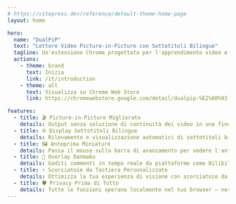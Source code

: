 ```yaml
---
# https://vitepress.dev/reference/default-theme-home-page
layout: home

hero:
  name: "DualPiP"
  text: "Lettore Video Picture-in-Picture con Sottotitoli Bilingue"
  tagline: Un'estensione Chrome progettata per l'apprendimento video e l'intrattenimento che supera le limitazioni Picture-in-Picture del browser, offrendo esperienze migliorate con sottotitoli bilingue, danmaku, miniature e altro. Che si tratti di guardare serie, corsi online o imparare lingue, ti aiuta a guardare e imparare simultaneamente con il doppio dell'efficienza.
  actions:
    - theme: brand
      text: Inizia
      link: /it/introduction
    - theme: alt
      text: Visualizza su Chrome Web Store
      link: https://chromewebstore.google.com/detail/dualpip-%E2%80%93-bilingual-subti/ddkmobcljbfggkmibabekgpbighaogpn

features:
  - title: 🎬 Picture-in-Picture Migliorato
    details: Output senza soluzione di continuità dei video in una finestra flottante con controlli di riproduzione completi — multitasking senza perdere un momento.
  - title: 🌐 Display Sottotitoli Bilingue
    details: Rilevamento e visualizzazione automatici di sottotitoli bilingue su siti video supportati — perfetto per studenti di lingue.
  - title: 🖼️ Anteprima Miniature
    details: Passa il mouse sulla barra di avanzamento per vedere l'anteprima delle miniature, facilitando la ricerca di scene chiave.
  - title: 💬 Overlay Danmaku
    details: Goditi commenti in tempo reale da piattaforme come Bilibili, NicoNico e stream live, direttamente in modalità PiP.
  - title: ⚡ Scorciatoie da Tastiera Personalizzate
    details: Ottimizza la tua esperienza di visione con scorciatoie da tastiera ricche e configurabili.
  - title: 🛡️ Privacy Prima di Tutto
    details: Tutte le funzioni operano localmente nel tuo browser — nessuna raccolta dati, completamente sicuro.
---
```

